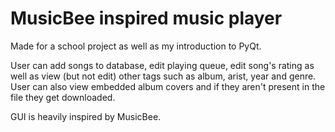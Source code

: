 # MusicBee inspired music player

Made for a school project as well as my introduction to PyQt. 

User can add songs to database, edit playing queue, edit song's rating as well as view (but not edit) other tags such as album, arist, year and genre.
User can also view embedded album covers and if they aren't present in the file they get downloaded.

GUI is heavily inspired by MusicBee.


